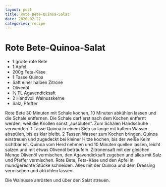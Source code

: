 ```yaml
---
layout: post
title: Rote Bete-Quinoa-Salat
date: 2020-02-22
categories: recipe
---
```

# Rote Bete-Quinoa-Salat

- 1 große rote Bete
- 1 Apfel
- 200g Feta-Käse
- 1 Tasse Quinoa
- Saft einer halben Zitrone
- Olivenöl
- ½ TL Agavendicksaft
- 2 Handvoll Walnusskerne
- Salz, Pfeffer

Rote Bete 30 Minuten mit Schale kochen, 10 Minuten abkühlen lassen und die Schale entfernen. Die Schale darf erst nach dem Kochen entfernt werden, weil die Knollen sonst „ausbluten“. Zum Schälen Handschuhe verwenden.
1 Tasse Quinoa in einem Sieb so lange mit kaltem Wasser abspülen, bis es klar bleibt.
2 Tassen Wasser zum Kochen bringen.
Quinoa einstreuen und zugedeckt bei kleiner Hitze kochen, bis der weiße Keim sichtbar ist.
Quinoa vom Herd nehmen und 10 Minuten quellen lassen, leicht salzen und mit etwas Olivenöl beträufeln.
Zitronensaft mit der gleichen Menge Olivenöl vermischen, den Agavendicksaft zugeben und alles mit Salz und Pfeffer vermischen.
Rote Bete, Feta-Käse und den Apfel in mundgerechte Stücke schneiden.
Alles mit der Quinoa und dem Dressing vermischen und abkühlen lassen.

Die Walnüsse anrösten und über den Salat streuen.
